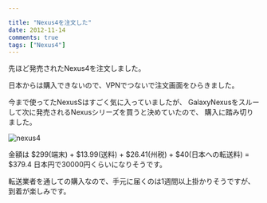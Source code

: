 ```yaml
---

title: "Nexus4を注文した"
date: 2012-11-14
comments: true
tags: ["Nexus4"]
---
```

先ほど発売されたNexus4を注文しました。

<!--more-->

日本からは購入できないので、VPNでつないで注文画面をひらきました。

今まで使ってたNexusSはすごく気に入っていましたが、
GalaxyNexusをスルーして次に発売されるNexusシリーズを買うと決めていたので、
購入に踏み切りました。

![nexus4](http://img.f.hatena.ne.jp/images/fotolife/m/mursts/20121114/20121114032941.jpg)

金額は
$299(端末) + $13.99(送料) + $26.41(州税) + $40(日本への転送料) = $379.4
日本円で30000円くらいになりそうです。

転送業者を通しての購入なので、手元に届くのは1週間以上掛かりそうですが、
到着が楽しみです。


